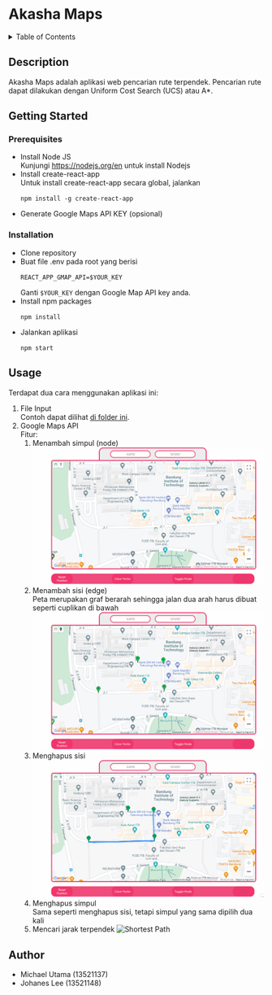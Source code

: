 # Akasha Maps

<details>
  <summary>Table of Contents</summary>
  <ol>
    <li>
      <a href="#description">Description</a>
    </li>
    <li>
      <a href="#getting-started">Getting Started</a>
      <ul>
        <li><a href="#prerequisites">Prerequisites</a></li>
        <li><a href="#installation">Installation</a></li>
      </ul>
    </li>
    <li><a href="#usage">Usage</a></li>
    <li><a href="#author">Author</a></li>
  </ol>
</details>

## Description
Akasha Maps adalah aplikasi web pencarian rute terpendek. Pencarian rute dapat dilakukan dengan Uniform Cost Search (UCS) atau A*.

## Getting Started
### Prerequisites
- Install Node JS \
Kunjungi https://nodejs.org/en untuk install Nodejs
- Install create-react-app \
Untuk install create-react-app secara global, jalankan
    ```
    npm install -g create-react-app
    ```
- Generate Google Maps API KEY (opsional)

### Installation
- Clone repository
- Buat file .env pada root yang berisi 
    ```
    REACT_APP_GMAP_API=$YOUR_KEY
    ```
    Ganti `$YOUR_KEY` dengan Google Map API key anda.
- Install npm packages
    ```
    npm install
    ```
- Jalankan aplikasi
    ```
    npm start
    ```

## Usage
Terdapat dua cara menggunakan aplikasi ini:
1. File Input \
Contoh dapat dilihat [di folder ini](test/test5). 
2. Google Maps API \
Fitur: 
    1. Menambah simpul (node)
    ![Add Marker to Map](img/AddMarker.gif)
    2. Menambah sisi (edge) \
    Peta merupakan graf berarah sehingga jalan dua arah harus dibuat seperti cuplikan di bawah
    ![Add Path to Map](img/AddPath.gif)
    3. Menghapus sisi
    ![Remove Path](img/RemovePath.gif)
    4. Menghapus simpul \
    Sama seperti menghapus sisi, tetapi simpul yang sama dipilih dua kali
    5. Mencari jarak terpendek
    ![Shortest Path](img/PathFinding.gif) 

## Author
- Michael Utama (13521137)
- Johanes Lee (13521148)

